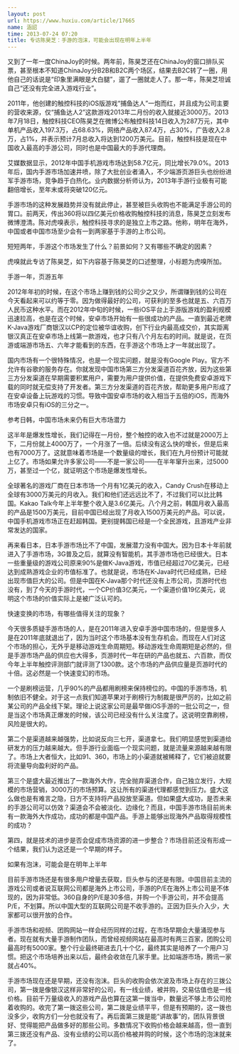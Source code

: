 ```yaml
---
layout: post
url: https://www.huxiu.com/article/17665
name: 涵詔
time: 2013-07-24 07:20
title: 专访陈昊芝：手游的泡沫，可能会出现在明年上半年
---
```

又到了一年一度ChinaJoy的时候。两年前，陈昊芝还在ChinaJoy的窗口排队买票，甚至根本不知道ChinaJoy分B2B和B2C两个场区，结果去B2C转了一圈，用他自己的话说是“印象里满眼是大白腿”，遛了一圈就走人了。那一年，陈昊芝坦诚自己“还没有完全进入游戏行业”。

2011年，他创建的触控科技的iOS版游戏“捕鱼达人”一炮而红，并且成为公司主要的营收来源，仅“捕鱼达人2”这款游戏2013年二月份的收入就接近3000万。2013年7月18日，触控科技CEO陈昊芝在微博公布触控科技14日收入为287万元，其中单机产品收入197.3万，占68.63%，网络产品收入87.4万，占30%，广告收入2.8万，占1%，并表示预计7月总收入将达到1200万美元。目前，触控科技是现在中国收入最高的手游公司，同时也是中国最大的手游代理商。

艾媒数据显示，2012年中国手机游戏市场达到58.7亿元，同比增长79.0%。2013年后，国内手游市场加速井喷，除了大批创业者涌入，不少端游页游巨头也纷纷进军手游市场，竞争趋于白热化。业内数据分析师认为，2013年手游行业极有可能翻倍增长，至年末或将突破120亿元。

手游市场的这种发展趋势并没有就此停止，甚至被巨头收购也不能满足手游公司的胃口。前两天，传出360将以四亿美元价格收购触控科技的消息，陈昊芝立刻发布微博澄清。陈对虎嗅表示，触控科技寻求的是独立上市之路。他称，明年在海外，中国或者中国市场至少会有一到两家基于手游的上市公司。

短短两年，手游这个市场发生了什么？前景如何？又有哪些不确定的因素？

虎嗅就此专访了陈昊芝，如下内容基于陈昊芝的口述整理，小标题为虎嗅所加。

手游一年，页游五年

2012年年初的时候，在这个市场上赚到钱的公司少之又少，所谓赚到钱的公司在今天看起来可以约等于零。因为做得最好的公司，可获利的至多也就是五、六百万人民币这种水平。而在2012年中旬的时候，一些iOS平台上手游版游戏的盈利规模迅速拉高，也是在这个时候，安卓市场开始有一些很成功的产品。一直到最近老牌K-Java游戏厂商银汉以CP的定位被华谊收购，创下行业内最高成交价，其实距离银汉真正在安卓市场上线第一款游戏，也才只有八个月左右的时间。就是说，在页游或端游市场五、六年才能看到的东西，在手游这个市场上才一年就出现了。

国内市场有一个很特殊情况，也是一个现实问题，就是没有Google Play。官方不允许有谷歌的服务存在。你就发现中国市场第三方分发渠道百花齐放，因为这些第三方分发渠道在早期需要积累用户，需要为用户提供价值，在提供免费安卓游戏下载的同时就无偿支持了开发者。第三方分发渠道的百花齐放，帮助更多用户形成了在安卓设备上玩游戏的习惯。导致中国安卓市场的收入相当于五倍的iOS，而海外市场安卓只有iOS的三分之一。

参考日韩，中国市场未来仍有巨大市场潜力

这半年是爆发性增长，我们记得在一月份，整个触控的收入也不过就是2000万上下，二月份就上4000万了，一个月涨了一倍。后续没有这么快的增长，但是后来也有7000万了。这就意味着市场是一个数量级的增长，我们在九月份预计可能就上亿了。市场如果允许多家公司——不是一家公司——在半年窜升出来，过5000万，甚至过一个亿，就证明这个市场是爆发性增长。

全球著名的游戏厂商在日本市场一个月有1亿美元的收入，Candy Crush在移动上全球有3000万美元的月收入。我们和他们还远远比不了，不过我们可以比比韩国。Kakao Talk今年上半年整个收入是3.6亿美元。八个月之前，韩国月收入最高的产品是1500万美元，目前中国已经出现了月收入1500万美元的产品。可以说，中国手机游戏市场正在赶超韩国。更别提韩国已经是一个全民游戏，且游戏产业非常发达的国家。

再来看日本，日本手游市场比不了中国，发展潜力没有中国大。因为日本十年前就进入了手游市场，3G普及之后，就算没有智能机，其手游市场也已经很大。日本一些重量级的游戏公司原来90%是做K-Java游戏，市值已经超过70亿美元，已经达到成熟游戏企业的市值标准了。也就是说，市场在K-Java时代已经成熟，已经出现市值巨大的公司。但是中国在K-Java那个时代还没有上市公司，页游时代也没有，到了今天的手游时代，一个CP价值3亿美元，一个渠道价值19亿美元，说明这个市场的价值实际上是被广泛认可的。

快速变换的市场，有哪些值得关注的现象？

今天很多质疑手游市场的人，是在2011年进入安卓手游中国市场的，但是很多人是在2011年底就退出了，因为当时这个市场基本没有生存机会。而现在人们对这个市场的担心，无外乎是移动游戏生命周期短。移动游戏生命周期短是必然的，但是手游市场产品的供应也大得多，页游时代一年在研的产品也就五、六百款，而仅今年上半年触控评测部门就评测了1300款。这个市场的产品供应量是页游时代的十倍。这必然是一个快速变幻的市场。

一个是刷榜运营，几乎90%的产品都用刷榜来保持榜位的。中国的手游市场，机制依旧不健全。对于这一点我们知道苹果对于刷榜行为制裁是很严厉的，比如之前某公司的产品全线下架。理论上说这家公司是最早做iOS手游的一批公司之一，但是当这个市场真正爆发的时候，该公司已经没有什么关注度了。这说明空靠刷榜，风险是很大的。

第二个是渠道越来越强势，比如说反向三七开，渠道拿七。我们明显感觉到渠道给研发方的压力越来越大。但手游行业面临一个现实问题，就是流量来源越来越有限了。市场上大者恒大，比如91、360，市场上的小渠道就被稀释了，它们被迫就要将流量导向盈利好的产品。

第三个是盛大最近推出了一款海外大作，完全抛弃渠道合作，自己独立发行，大规模的市场营销，3000万的市场预算。这让所有的渠道代理都感觉到压力。盛大这么做也是有难言之隐，日方不支持将产品投放至渠道。但如果盛大成功，是否未来的手游公司可以仿效？渠道会不会被淡化、边缘化？而且，中国手游市场目前尚未有一款海外大作成功，成功的都是中国产品。手游上能够出现海外产品取得规模性的成功？

第四，就是技术的进步是否会促成市场资源的进一步整合？市场目前还没有形成一个结果，我们认为这还是一个早期的样子。

如果有泡沫，可能会是在明年上半年

目前手游市场还是有很多用户增量去获取，巨头参与的还是有限。中国目前主流的游戏公司或者说互联网公司都是海外上市公司，手游的P/E在海外上市公司是不体现的，因为非常低。360自身的P/E是30多倍，并购一个手游公司，并不会提高P/E，不划算。所以中国大型的互联网公司是不收手游的。正因为巨头介入少，大家都可以很开放的合作。

手游市场和视频、团购网站一样会经历同样的过程，在市场早期会大量涌现参与者。现在就有大量手游制作团队，而曾经视频网站在最高时有两三百家，团购公司最高时有5000家。整个行业最终砸进去几十个亿，最终其实是培养了一个用户习惯。把这个市场培养出来以后，最终会收敛在几家手里。比如端游市场，腾讯一家就占40%。

手游市场现在还是早期，还没有泡沫。巨头的收购会依次波及市场上存在的三拨公司，第一拨是像银汉这样非常好的公司，有一线业绩，被并购，交易估值也是一线价格。目前千万量级收入的游戏产品也算在这第一拨当中，数量远不够上市公司抢着收购的。收完了第一拨这些公司，第二拨是业绩平平，但是有预期的，这一拨也没多少，收购方们一分也就没有了。再后面第三拨是能“讲故事”的，团队背景很好、觉得能把产品做多好的那些公司。多数情况下收购价格会越来越高，但一直到第三拨还没有产品、没有业绩的公司以高价格被并购的时候，这个市场的泡沫就来了。

